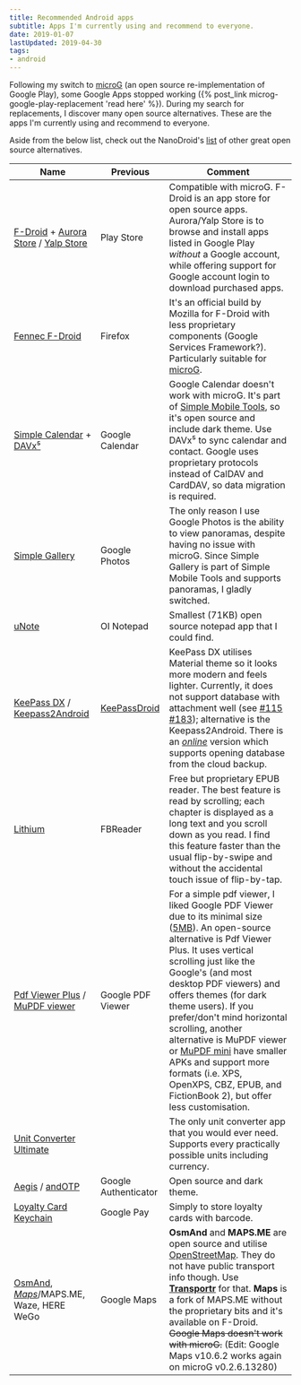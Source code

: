 ```yaml
---
title: Recommended Android apps
subtitle: Apps I'm currently using and recommend to everyone.
date: 2019-01-07
lastUpdated: 2019-04-30
tags:
- android
---
```


Following my switch to [microG](https://microg.org/) (an open source re-implementation of Google Play), some Google Apps stopped working ({% post_link microg-google-play-replacement 'read here' %}). During my search for replacements, I discover many open source alternatives. These are the apps I'm currently using and recommend to everyone.

Aside from the below list, check out the NanoDroid's [list](https://gitlab.com/Nanolx/NanoDroid/blob/master/doc/Applications.md) of other great open source alternatives.

Name | Previous | Comment
--- | --- | ---
[F-Droid](https://f-droid.org/) + [Aurora Store](https://f-droid.org/en/packages/com.aurora.store/) / [Yalp Store](https://github.com/yeriomin/YalpStore) | Play Store | Compatible with microG. F-Droid is an app store for open source apps. Aurora/Yalp Store is to browse and install apps listed in Google Play *without* a Google account, while offering support for Google account login to download purchased apps.
[Fennec F-Droid](https://f-droid.org/en/packages/org.mozilla.fennec_fdroid/) | Firefox | It's an official build by Mozilla for F-Droid with less proprietary components (Google Services Framework?). Particularly suitable for [microG](https://microg.org/).
[Simple Calendar](https://github.com/SimpleMobileTools/Simple-Calendar) + [DAVx⁵](https://www.davx5.com/) | Google Calendar | Google Calendar doesn't work with microG. It's part of [Simple Mobile Tools](https://simplemobiletools.github.io/), so it's open source and include dark theme. Use DAVx⁵ to sync calendar and contact. Google uses proprietary protocols instead of CalDAV and CardDAV, so data migration is required.
[Simple Gallery](https://github.com/SimpleMobileTools/Simple-Gallery) | Google Photos | The only reason I use Google Photos is the ability to view panoramas, despite having no issue with microG. Since Simple Gallery is part of Simple Mobile Tools and supports panoramas, I gladly switched.
[uNote](https://gitlab.com/Varlorg/uNote) | OI Notepad | Smallest (71KB) open source notepad app that I could find.
[KeePass DX](https://www.keepassdx.com/) / [Keepass2Android](https://play.google.com/store/apps/details?id=keepass2android.keepass2android_nonet) | [KeePassDroid](http://www.keepassdroid.com/)  | KeePass DX utilises Material theme so it looks more modern and feels lighter. Currently, it does not support database with attachment well (see [#115](https://github.com/Kunzisoft/KeePassDX/issues/115) [#183](https://github.com/Kunzisoft/KeePassDX/issues/183)); alternative is the Keepass2Android. There is an [*online*](https://play.google.com/store/apps/details?id=keepass2android.keepass2android&hl=en_US) version which supports opening database from the cloud backup.
[Lithium](https://play.google.com/store/apps/details?id=com.faultexception.reader&hl=en) | FBReader | Free but proprietary EPUB reader. The best feature is read by scrolling; each chapter is displayed as a long text and you scroll down as you read. I find this feature faster than the usual flip-by-swipe and without the accidental touch issue of flip-by-tap.
[Pdf Viewer Plus](https://github.com/JavaCafe01/PdfViewer) / [MuPDF viewer](https://f-droid.org/en/packages/com.artifex.mupdf.viewer.app/) | Google PDF Viewer | For a simple pdf viewer, I liked Google PDF Viewer due to its minimal size ([5MB](https://www.apkmirror.com/apk/google-inc/google-pdf-viewer/google-pdf-viewer-2-7-332-10-release/google-pdf-viewer-2-7-332-10-40-android-apk-download/)). An open-source alternative is Pdf Viewer Plus. It uses vertical scrolling just like the Google's (and most desktop PDF viewers) and offers themes (for dark theme users). If you prefer/don't mind horizontal scrolling, another alternative is MuPDF viewer or [MuPDF mini](https://f-droid.org/packages/com.artifex.mupdf.mini.app/) have smaller APKs and support more formats (i.e. XPS, OpenXPS, CBZ, EPUB, and FictionBook 2), but offer less customisation.
[Unit Converter Ultimate](https://github.com/physphil/UnitConverterUltimate) |  | The only unit converter app that you would ever need. Supports every practically possible units including currency.
[Aegis](https://github.com/beemdevelopment/Aegis) / [andOTP](https://github.com/andOTP/andOTP) | Google Authenticator | Open source and dark theme.
[Loyalty Card Keychain](https://f-droid.org/packages/protect.card_locker/) | Google Pay | Simply to store loyalty cards with barcode.
[OsmAnd](https://f-droid.org/en/packages/net.osmand.plus/), [*Maps*](https://f-droid.org/en/packages/com.github.axet.maps/)/MAPS.ME, Waze, HERE WeGo | Google Maps | **OsmAnd** and **MAPS.ME** are open source and utilise [OpenStreetMap](https://www.openstreetmap.org/). They do not have public transport info though. Use [**Transportr**](https://f-droid.org/en/packages/de.grobox.liberario/) for that. **Maps** is a fork of MAPS.ME without the proprietary bits and it's available on F-Droid. ~~Google Maps doesn't work with microG.~~ (Edit: Google Maps v10.6.2 works again on microG v0.2.6.13280)
